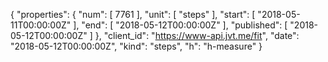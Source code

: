 {
  "properties": {
    "num": [
      7761
    ],
    "unit": [
      "steps"
    ],
    "start": [
      "2018-05-11T00:00:00Z"
    ],
    "end": [
      "2018-05-12T00:00:00Z"
    ],
    "published": [
      "2018-05-12T00:00:00Z"
    ]
  },
  "client_id": "https://www-api.jvt.me/fit",
  "date": "2018-05-12T00:00:00Z",
  "kind": "steps",
  "h": "h-measure"
}
